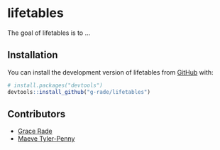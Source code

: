 
<!-- README.md is generated from README.Rmd. Please edit that file -->

# lifetables

<!-- badges: start -->
<!-- badges: end -->

The goal of lifetables is to …

## Installation

You can install the development version of lifetables from
[GitHub](https://github.com/) with:

``` r
# install.packages("devtools")
devtools::install_github("g-rade/lifetables")
```

## Contributors

-   [Grace Rade](https://github.com/g-rade)
-   [Maeve Tyler-Penny](https://github.com/mctp546)
